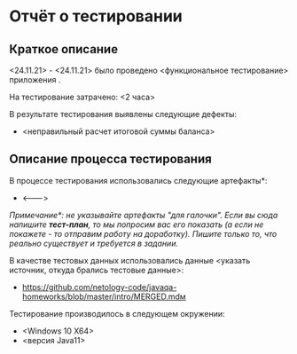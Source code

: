 # Отчёт о тестировании <Money Transfer>

## Краткое описание

<24.11.21> - <24.11.21> было проведено <функциональное тестирование> приложения <Money Transfer>.

На тестирование затрачено: <2 часа>

В результате тестирования выявлены следующие дефекты:
* <неправильный расчет итоговой суммы баланса>


## Описание процесса тестирования

В процессе тестирования использовались следующие артефакты*:
* <--->


*Примечание\*: не указывайте артефакты "для галочки". Если вы сюда напишите **тест-план**, то мы попросим вас его показать (а если не покажете - то отправим работу на доработку). Пишите только то, что реально существует и требуется в задании.*

В качестве тестовых данных использовались данные <указать источник, откуда брались тестовые данные>:
* <https://github.com/netology-code/javaqa-homeworks/blob/master/intro/MERGED.mdм>

Тестирование производилось в следующем окружении:
* <Windows 10 X64>
* <версия Java11>
